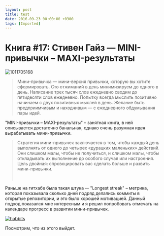 ```yaml
---
layout: post
title: test
date: 2016-09-23 00:00:00 +0300
tags: [Imported]
---
```

# Книга #17: Стивен Гайз — MINI-привычки – MAXI-результаты 

![1011705168](https://vlaim.s3.amazonaws.com/uploads/2016/09/1011705168-150x150.jpg)

> <div class="bm-quote-content-text">Мини-привычка — мини-версия привычки, которую вы хотите сформировать. Сто отжиманий в день минимизируем до одного в день. Написание трех тысяч слов ежедневно сводим до пятидесяти слов ежедневно. Попытку всегда мыслить позитивно начинаем с двух позитивных мыслей в день. Желание быть предприимчивым и находчивым — с ежедневного обдумывания пары идей.</div>

"MINI-привычки – MAXI-результаты" – занятная книга, в ней описывается достаточно банальная, однако очень разумная идея вырабатывать мини-привычки.

> <div class="bm-quote-content-text">Стратегия мини-привычек заключается в том, чтобы каждый день выполнять от одного до четырех «дурацких маленьких» действий. Они слишком малы, чтобы не получиться, и слишком малы, чтобы откладывать их выполнение до особого случая или настроения. Цель двойная: спровоцировать вас сделать больше и развить мини-привычки.</div>
> 
>  

Раньше на гитхабе была такая штука -- "Longest streak" – метрика, которая показывала сколько дней подряд делались коммиты в открытые репозитории, и это было хорошей мотивацией. Данный подход показался мне интересным и я решил попробовать отмечать на календаре прогресс в развитии мини-привычек.

[![habbits](https://vlaim.s3.amazonaws.com/uploads/2016/09/habbits-1024x768.jpg)](https://vlaim.s3.amazonaws.com/uploads/2016/09/habbits.jpg)

Посмотрим, что из этого выйдет.